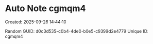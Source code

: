 ﻿# Auto Note cgmqm4
Created: 2025-09-26 14:44:10

Random GUID: d0c3d535-c0b4-4de0-b0e5-c9399d2e4779
Unique ID: cgmqm4
